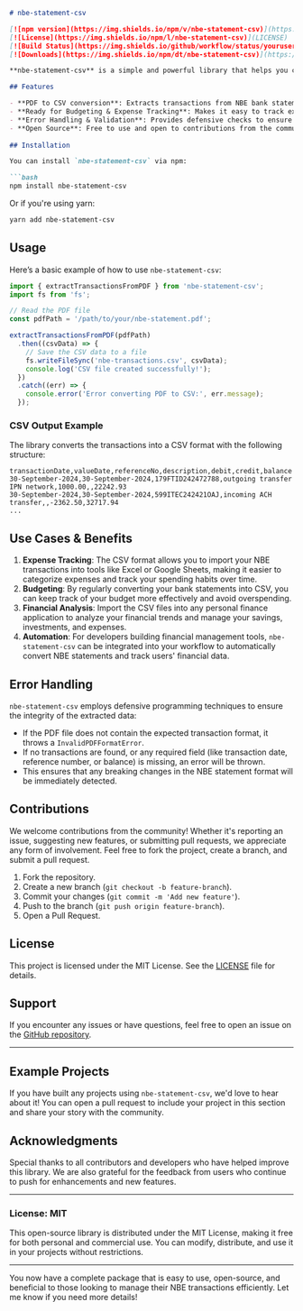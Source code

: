 
```markdown
# nbe-statement-csv

[![npm version](https://img.shields.io/npm/v/nbe-statement-csv)](https://www.npmjs.com/package/nbe-statement-csv)
[![License](https://img.shields.io/npm/l/nbe-statement-csv)](LICENSE)
[![Build Status](https://img.shields.io/github/workflow/status/yourusername/nbe-statement-csv/Node.js%20CI)](https://github.com/yourusername/nbe-statement-csv/actions)
[![Downloads](https://img.shields.io/npm/dt/nbe-statement-csv)](https://www.npmjs.com/package/nbe-statement-csv)

**nbe-statement-csv** is a simple and powerful library that helps you convert **National Bank of Egypt (NBE)** bank statements in PDF format into CSV files. This is particularly useful for managing your finances, tracking expenses, budgeting, and integrating NBE transactions into financial tools like Excel, Google Sheets, or personal finance applications.

## Features

- **PDF to CSV conversion**: Extracts transactions from NBE bank statements and exports them in CSV format.
- **Ready for Budgeting & Expense Tracking**: Makes it easy to track expenses and manage your financials by creating CSV files from your NBE statements.
- **Error Handling & Validation**: Provides defensive checks to ensure accurate data extraction. If the PDF structure changes or transactions are formatted incorrectly, the library will throw meaningful errors.
- **Open Source**: Free to use and open to contributions from the community.
  
## Installation

You can install `nbe-statement-csv` via npm:

```bash
npm install nbe-statement-csv
```

Or if you're using yarn:

```bash
yarn add nbe-statement-csv
```

## Usage

Here’s a basic example of how to use `nbe-statement-csv`:

```typescript
import { extractTransactionsFromPDF } from 'nbe-statement-csv';
import fs from 'fs';

// Read the PDF file
const pdfPath = '/path/to/your/nbe-statement.pdf';

extractTransactionsFromPDF(pdfPath)
  .then((csvData) => {
    // Save the CSV data to a file
    fs.writeFileSync('nbe-transactions.csv', csvData);
    console.log('CSV file created successfully!');
  })
  .catch((err) => {
    console.error('Error converting PDF to CSV:', err.message);
  });
```

### CSV Output Example

The library converts the transactions into a CSV format with the following structure:

```
transactionDate,valueDate,referenceNo,description,debit,credit,balance
30-September-2024,30-September-2024,179FTID242472788,outgoing transfer IPN network,1000.00,,22242.93
30-September-2024,30-September-2024,599ITEC242421OAJ,incoming ACH transfer,,-2362.50,32717.94
...
```

## Use Cases & Benefits

1. **Expense Tracking**: The CSV format allows you to import your NBE transactions into tools like Excel or Google Sheets, making it easier to categorize expenses and track your spending habits over time.
2. **Budgeting**: By regularly converting your bank statements into CSV, you can keep track of your budget more effectively and avoid overspending.
3. **Financial Analysis**: Import the CSV files into any personal finance application to analyze your financial trends and manage your savings, investments, and expenses.
4. **Automation**: For developers building financial management tools, `nbe-statement-csv` can be integrated into your workflow to automatically convert NBE statements and track users' financial data.

## Error Handling

`nbe-statement-csv` employs defensive programming techniques to ensure the integrity of the extracted data:

- If the PDF file does not contain the expected transaction format, it throws a `InvalidPDFFormatError`.
- If no transactions are found, or any required field (like transaction date, reference number, or balance) is missing, an error will be thrown.
- This ensures that any breaking changes in the NBE statement format will be immediately detected.

## Contributions

We welcome contributions from the community! Whether it's reporting an issue, suggesting new features, or submitting pull requests, we appreciate any form of involvement. Feel free to fork the project, create a branch, and submit a pull request.

1. Fork the repository.
2. Create a new branch (`git checkout -b feature-branch`).
3. Commit your changes (`git commit -m 'Add new feature'`).
4. Push to the branch (`git push origin feature-branch`).
5. Open a Pull Request.

## License

This project is licensed under the MIT License. See the [LICENSE](LICENSE) file for details.

## Support

If you encounter any issues or have questions, feel free to open an issue on the [GitHub repository](https://github.com/yourusername/nbe-statement-csv).

---

## Example Projects

If you have built any projects using `nbe-statement-csv`, we'd love to hear about it! You can open a pull request to include your project in this section and share your story with the community.

## Acknowledgments

Special thanks to all contributors and developers who have helped improve this library. We are also grateful for the feedback from users who continue to push for enhancements and new features.

---

### License: **MIT**
This open-source library is distributed under the MIT License, making it free for both personal and commercial use. You can modify, distribute, and use it in your projects without restrictions.

---

You now have a complete package that is easy to use, open-source, and beneficial to those looking to manage their NBE transactions efficiently. Let me know if you need more details!